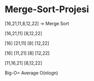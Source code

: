 # Merge-Sort-Projesi

[16,21,11,8,12,22] -> Merge Sort

 [16,21,11]    [8,12,22]

[16] [21,11]  [8] [12,22]

[16] [11,21]  [8] [12,22]

 [11,16,21]    [8,12,22]

Big-O= Average O(nlogn)
